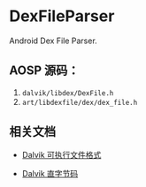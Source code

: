 # DexFileParser

Android Dex File Parser.

## AOSP 源码：

1. `dalvik/libdex/DexFile.h`
2. `art/libdexfile/dex/dex_file.h`

## 相关文档

- [Dalvik 可执行文件格式](https://source.android.google.cn/devices/tech/dalvik/dex-format )

- [Dalvik 直字节码](https://source.android.google.cn/devices/tech/dalvik/dalvik-bytecode.html )

